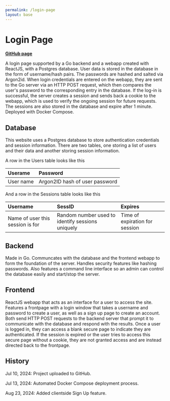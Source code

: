 ```yaml
---
permalink: /login-page
layout: base
---
```


# Login Page

<a href="https://GitHub.com/gsconner/login-page"><strong>GitHub page</strong></a>

<p>A login page supported by a Go backend and a webapp created with ReactJS, with a Postgres database. User data is stored in the database in the form of username/hash pairs. The passwords are hashed and salted via Argon2id. When login credentials are entered on the webapp, they are sent to the Go server via an HTTP POST request, which then compares the user's password to the corresponding entry in the database. If the log-in is successful, the server creates a session and sends back a cookie to the webapp, which is used to verify the ongoing session for future requests. The sessions are also stored in the database and expire after 1 minute. Deployed with Docker Compose.</p>

## Database

<p>This website uses a Postgres database to store authentication credentials and session information. There are two tables, one storing a list of users and their data and another storing session information.</p>

<p>A row in the Users table looks like this</p>

| Userame | Password |
| :--- | :------- |
| User name | Argon2ID hash of user password |

<p>And a row in the Sessions table looks like this</p>

| Username | SessID | Expires |
| :------- | :----- | :------ |
| Name of user this session is for | Random number used to identify sessions uniquely | Time of expiration for session |

## Backend

<p>Made in Go. Communcates with the database and the frontend webapp to form the foundation of the server. Handles security features like hashing passwords. Also features a command line interface so an admin can control the database easily and start/stop the server.</p>

## Frontend

<p>ReactJS webapp that acts as an interface for a user to access the site. Features a frontpage with a login window that takes a username and password to create a user, as well as a sign up page to create an account. Both send HTTP POST requests to the backend server that prompt it to communicate with the database and respond with the results. Once a user is logged in, they can access a blank secure page to indicate they are authenticated. If the session is expired or the user tries to access this secure page without a cookie, they are not granted access and are instead directed back to the frontpage.</p>

## History

<p>Jul 10, 2024: Project uploaded to GitHub.</p>

<p>Jul 13, 2024: Automated Docker Compose deployment process.</p>

<p>Aug 23, 2024: Added clientside Sign Up feature.</p>